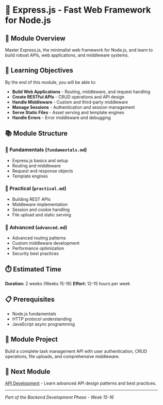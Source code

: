 
# 🚂 Express.js - Fast Web Framework for Node.js

## 📖 Module Overview

Master Express.js, the minimalist web framework for Node.js, and learn to build robust APIs, web applications, and middleware systems.

## 🎯 Learning Objectives

By the end of this module, you will be able to:

- **Build Web Applications** - Routing, middleware, and request handling
- **Create RESTful APIs** - CRUD operations and API design
- **Handle Middleware** - Custom and third-party middleware
- **Manage Sessions** - Authentication and session management
- **Serve Static Files** - Asset serving and template engines
- **Handle Errors** - Error middleware and debugging

## 📚 Module Structure

### 📖 **Fundamentals** (`fundamentals.md`)
- Express.js basics and setup
- Routing and middleware
- Request and response objects
- Template engines

### 🔨 **Practical** (`practical.md`)
- Building REST APIs
- Middleware implementation
- Session and cookie handling
- File upload and static serving

### 🚀 **Advanced** (`advanced.md`)
- Advanced routing patterns
- Custom middleware development
- Performance optimization
- Security best practices

## ⏱️ Estimated Time
**Duration:** 2 weeks (Weeks 15-16)
**Effort:** 12-15 hours per week

## 📋 Prerequisites
- Node.js fundamentals
- HTTP protocol understanding
- JavaScript async programming

## 🎯 Module Project
Build a complete task management API with user authentication, CRUD operations, file uploads, and comprehensive middleware.

## 🔗 Next Module
[API Development](../api-development/) - Learn advanced API design patterns and best practices.

---
*Part of the Backend Development Phase - Week 15-16*
